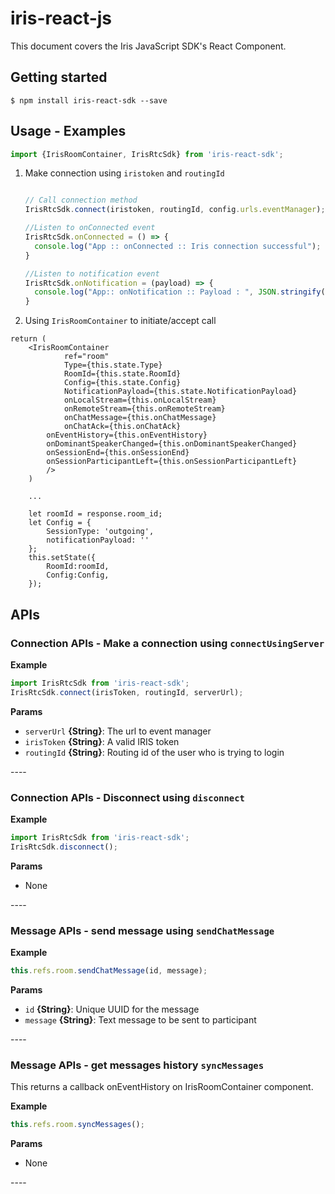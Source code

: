 # iris-react-js
This document covers the Iris JavaScript SDK's React Component.

## Getting started

`$ npm install iris-react-sdk --save`

## Usage - Examples

```javascript
import {IrisRoomContainer, IrisRtcSdk} from 'iris-react-sdk';
```

1. Make connection using `iristoken` and `routingId`
  	```javascript

    // Call connection method
    IrisRtcSdk.connect(iristoken, routingId, config.urls.eventManager);

    //Listen to onConnected event
    IrisRtcSdk.onConnected = () => {
      console.log("App :: onConnected :: Iris connection successful");
    }

    //Listen to notification event
    IrisRtcSdk.onNotification = (payload) => {
      console.log("App:: onNotification :: Payload : ", JSON.stringify(payload));
    }

    ```

2. Using `IrisRoomContainer` to initiate/accept call

```
return (
	<IrisRoomContainer
            ref="room"
            Type={this.state.Type}
            RoomId={this.state.RoomId}
            Config={this.state.Config}
            NotificationPayload={this.state.NotificationPayload}
            onLocalStream={this.onLocalStream}
            onRemoteStream={this.onRemoteStream}
            onChatMessage={this.onChatMessage}
            onChatAck={this.onChatAck}
	    onEventHistory={this.onEventHistory}
	    onDominantSpeakerChanged={this.onDominantSpeakerChanged}
	    onSessionEnd={this.onSessionEnd}
	    onSessionParticipantLeft={this.onSessionParticipantLeft}
	    />
	)

	...

	let roomId = response.room_id;
	let Config = {
		SessionType: 'outgoing',
		notificationPayload: ''
	};
	this.setState({
		RoomId:roomId,
		Config:Config,
	});
```

## APIs

<div>

### Connection APIs - Make a connection using `connectUsingServer`

**Example**

```js
import IrisRtcSdk from 'iris-react-sdk';
IrisRtcSdk.connect(irisToken, routingId, serverUrl);
```
**Params**

* `serverUrl` **{String}**: The url to event manager
* `irisToken` **{String}**: A valid IRIS token
* `routingId` **{String}**: Routing id of the user who is trying to login

</div>
----


### Connection APIs - Disconnect using `disconnect`

**Example**

```js
import IrisRtcSdk from 'iris-react-sdk';
IrisRtcSdk.disconnect();
```
**Params**

* None

</div>
----


### Message APIs - send message using `sendChatMessage`

**Example**

```js
this.refs.room.sendChatMessage(id, message);
```
**Params**

* `id` **{String}**: Unique UUID for the message
* `message` **{String}**: Text message to be sent to participant

</div>
----



### Message APIs - get messages history `syncMessages`

This returns a callback onEventHistory on IrisRoomContainer component.

**Example**

```js
this.refs.room.syncMessages();
```
**Params**

* None

</div>
----
